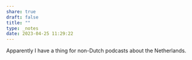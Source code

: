 ```yaml
---
share: true
draft: false
title: ""
type: _notes
date: 2023-04-25 11:29:22
---
```


Apparently I have a thing for non-Dutch podcasts about the Netherlands. 
